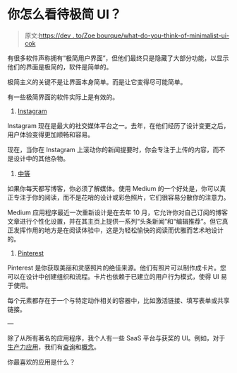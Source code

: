 # 你怎么看待极简 UI？

> 原文:[https://dev . to/Zoe bourque/what-do-you-think-of-minimalist-ui-cok](https://dev.to/zoebourque/what-do-you-think-of-minimalist-ui-cok)

有很多软件声称拥有“极简用户界面”，但他们最终只是隐藏了大部分功能，以显示他们的界面是极简的，软件是简单的。

极简主义的关键不是让界面本身简单。而是让它变得尽可能简单。

有一些极简界面的软件实际上是有效的。

1.  [Instagram](https://instagram.com)

Instagram 现在是最大的社交媒体平台之一。去年，在他们经历了设计变更之后，用户体验变得更加顺畅和容易。

现在，当你在 Instagram 上滚动你的新闻提要时，你会专注于上传的内容，而不是设计中的其他杂物。

1.  [中等](https://medium.com)

如果你每天都写博客，你必须了解媒体。使用 Medium 的一个好处是，你可以真正专注于你的阅读，而不是花哨的设计或彩色照片，它们很容易分散你的注意力。

Medium 应用程序最近一次重新设计是在去年 10 月，它允许你对自己订阅的博客文章进行个性化设置，并在其主页上提供一系列“头条新闻”和“编辑推荐”。但它真正发挥作用的地方是在阅读体验中，这是为轻松愉快的阅读而优雅而艺术地设计的。

1.  [Pinterest](//www.pinterest.com)

Pinterest 是你获取美丽和灵感照片的绝佳来源。他们有照片可以制作成卡片。您可以在设计中创建组织和流程。卡片也依赖于已建立的用户行为模式，使得 UI 易于使用。

每个元素都存在于一个与特定动作相关的容器中，比如激活链接、填写表单或共享链接。

—

除了从所有著名的应用程序，我个人有一些 SaaS 平台与获奖的 UI。例如，对于[生产力应用](https://quire.io/compare/best-productivity-apps)，我们有[查询](https://quire.io)和[概念](https://notion.so)。

你最喜欢的应用是什么？